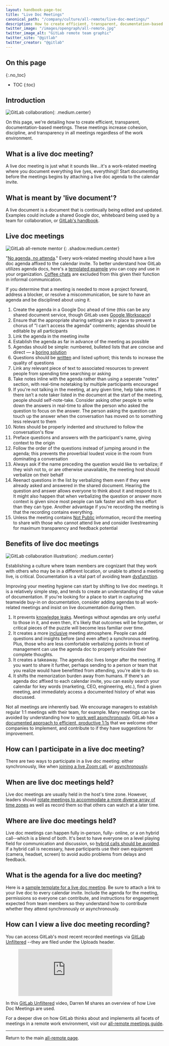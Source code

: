 ```yaml
---
layout: handbook-page-toc
title: "Live Doc Meetings"
canonical_path: "/company/culture/all-remote/live-doc-meetings/"
description: How to create efficient, transparent, documentation-based meetings
twitter_image: "/images/opengraph/all-remote.jpg"
twitter_image_alt: "GitLab remote team graphic"
twitter_site: "@gitlab"
twitter_creator: "@gitlab"
---
```


## On this page

{:.no_toc}

- TOC
{:toc}

## Introduction

![GitLab collaboration](/images/all-remote/gitlab-collaboration.jpg){: .medium.center}

On this page, we're detailing how to create efficient, transparent, documentation-based meetings. These meetings increase cohesion, discipline, and transparency in all meetings regardless of the work environment. 

## What is a live doc meeting?

A live doc meeting is just what it sounds like...it's a work-related meeting where you document everything live (yes, everything)! Start documenting before the meetings begins by attaching a live doc agenda to the calendar invite.

## What is meant by 'live document'?

A live document is a document that is continually being edited and updated. Examples could include a shared Google doc, whiteboard being used by a team for collaboration, or [GitLab's handbook](/handbook/).

## Live doc meetings

![GitLab all-remote mentor](/images/all-remote/ceo-shadow-gitlab-awesomeness.jpg)
{: .shadow.medium.center}

"[No agenda, no attenda](/handbook/communication/#external-communication)." Every work-related meeting should have a live doc agenda affixed to the calendar invite. To better understand how GitLab utilizes agenda docs, here's a [templated example](https://docs.google.com/document/d/1WQe-0oiMCzB3MPBNdKluCEIfgTRpaIi-SJ8FmUJ2xHo/edit?usp=sharing) you can copy and use in your organization. [Coffee chats](/culture/all-remote/informal-communication/#coffee-chats) are excluded from this given their function in informal communication. 

If you determine that a meeting is needed to move a project forward, address a blocker, or resolve a miscommunication, be sure to have an agenda and be disciplined about using it.

1. Create the agenda in a Google Doc ahead of time (this can be any shared document service, though GitLab uses [Google Workspace](https://workspace.google.com/))
1. Ensure that the appropriate sharing settings are in place to prevent a chorus of "I can't access the agenda" comments; agendas should be editable by all participants
1. Link the agenda in the meeting invite
1. Establish the agenda as far in advance of the meeting as possible
1. Agendas should be simple: numbered, bulleted lists that are concise and direct — a [boring solution](/handbook/values/#boring-solutions)
1. Questions should be [written](/handbook/values/#write-things-down) and listed upfront; this tends to increase the quality of questions
1. Link any relevant piece of text to associated resources to prevent people from spending time searching or asking
1. Take notes inline with the agenda rather than using a seperate "notes" section, with real-time notetaking by multiple participants encouraged 
1. If you're not talking in the meeting, at any given time, help take notes. If there isn’t a note taker listed in the document at the start of the meeting, people should self-note-take. Consider asking other people to write down the answers in real-time to allow the person who asked the question to focus on the answer. The person asking the question can touch up the answer when the conversation has moved on to something less relevant to them
1. Notes should be properly indented and structured to follow the conversation's flow
1. Preface questions and answers with the participant's name, giving context to the origin
1. Follow the order of the questions instead of jumping around in the agenda; this prevents the proverbial loudest voice in the room from dominating a conversation 
1. Always ask if the name preceding the question would like to verbalize; if they wish not to, or are otherwise unavailable, the meeting host should verbalize on their behalf
1. Reenact questions in the list by verbalizing them even if they were already asked and answered in the shared document. Hearing the question and answer allows everyone to think about it and respond to it. It might also happen that when verbalizing the question or answer more context is given since most people can talk faster and with less effort than they can type. Another advantage if you're recording the meeting is that the recording contains everything.
1. Unless the meeting contains [Not Public](/handbook/communication/#not-public) information, record the meeting to share with those who cannot attend live and consider livestreaming for maximum transparency and feedback potential

## Benefits of live doc meetings

![GitLab collaboration illustration](/images/all-remote/gitlab-collaboration-illustration.jpg){: .medium.center}

Establishing a culture where team members are cognizant that they work with others who may be in a different location, or unable to attend a meeting live, is critical. Documentation is a vital part of avoiding team [dysfunction](/handbook/values/#five-dysfunctions). 

Improving your meeting hygiene can start by shifting to live doc meetings. It is a relatively simple step, and tends to create an understanding of the value of documentation. If you're looking for a place to start in capturing teamwide buy-in on documentation, consider adding agendas to all work-related meetings and insist on live documentation during them.  

1. It prevents [knowledge leaks](/company/culture/all-remote/effective-communication/#why-text-communication-is-important-for-successful-remote-working). Meetings without agendas are only useful to those in it, and even then, it's likely that outcomes will be forgotten, or critical pieces of the puzzle will become less familiar over time.
1. It creates a more [inclusive](/company/culture/inclusion/building-diversity-and-inclusion/) meeting atmosphere. People can add questions and insights before (and even after) a synchronous meeting. Plus, those who are less comfortable verbalizing points in front of management can use the agenda doc to properly articulate their complete thoughts.
1. It creates a takeaway. The agenda doc lives longer after the meeting. If you want to share it further, perhaps sending to a person or team that you realize would have benefitted from attending, you're able to do so.
1. It shifts the memorization burden away from humans. If there's an agenda doc affixed to each calendar invite, you can easily search your calendar for key words (marketing, CEO, engineering, etc.), find a given meeting, and immediately access a documented history of what was discussed.

Not all meetings are inherently bad. We encourage managers to establish regular 1:1 meetings with their team, for example. Many meetings can be avoided by understanding how to [work well asynchronously](/company/culture/all-remote/asynchronous/). GitLab has a [documented approach to efficient, productive 1:1s](/handbook/leadership/1-1/) that we welcome other companies to implement, and contribute to if they have suggestions for improvement.

## How can I participate in a live doc meeting?

There are two ways to participate in a live doc meeting: either synchronously, like when [joining a live Zoom call](/handbook/communication/#video-calls), or [asynchronously](/company/culture/all-remote/asynchronous/). 

## When are live doc meetings held?

Live doc meetings are usually held in the host's time zone. However, leaders should [rotate meetings to accommodate a more diverse array of time zones](/company/culture/all-remote/asynchronous/#remove-time-zone-bias) as well as record them so that others can watch at a later time.

## Where are live doc meetings held?

Live doc meetings can happen fully in-person, fully- online, or a on hybrid call--which is a blend of both. It's best to have everyone on a level playing field for communication and discussion, so [hybrid calls should be avoided](/company/culture/all-remote/meetings/#avoid-hybrid-calls). If a hybrid call is necessary, have participants use their own equipment (camera, headset, screen) to avoid audio problems from delays and feedback. 

## What is the agenda for a live doc meeting?

Here is a [sample template for a live doc meeting](https://docs.google.com/document/d/1WQe-0oiMCzB3MPBNdKluCEIfgTRpaIi-SJ8FmUJ2xHo/edit). Be sure to attach a link to your live doc to every calendar invite. Include the agenda for the meeting, permissions so everyone can contribute, and instructions for engagement expected from team members so they understand how to contribute whether they attend synchronously or asynchronously.  

## How can I view a live doc meeting recording?

You can access GitLab's most recent recorded meetings via [GitLab Unfiltered](https://www.youtube.com/channel/UCMtZ0sc1HHNtGGWZFDRTh5A) --they are filed under the Uploads header.

<!-- blank line -->
<figure class="video_container">
  <iframe src="https://www.youtube.com/embed/YnSNyJue0L8" frameborder="0" allowfullscreen="true"> </iframe>
</figure>
<!-- blank line -->

In this [GitLab Unfiltered](https://www.youtube.com/playlist?list=PL05JrBw4t0Kq7QUX-Ux5fOunQotqJbECc) video, Darren M shares an overview of how Live Doc Meetings are used. 

For a deeper dive on how GitLab thinks about and implements all facets of meetings in a remote work environment, visit our [all-remote meetings guide](/company/culture/all-remote/meetings/). 

- - -

Return to the main [all-remote page](/company/culture/all-remote/).

